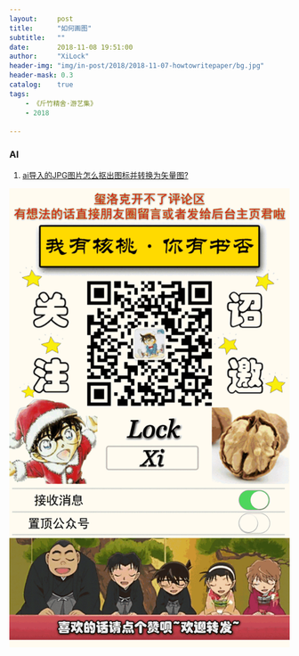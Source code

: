 ```yaml
---
layout:     post
title:      "如何画图"
subtitle:   ""
date:       2018-11-08 19:51:00
author:     "XiLock"
header-img: "img/in-post/2018/2018-11-07-howtowritepaper/bg.jpg"
header-mask: 0.3
catalog:    true
tags:
    - 《斤竹精舍·游艺集》
    - 2018

---
```

### AI
1. [ai导入的JPG图片怎么抠出图标并转换为矢量图?](https://www.jb51.net/Illustrator/589455.html)

![](/img/wc-tail.GIF)
